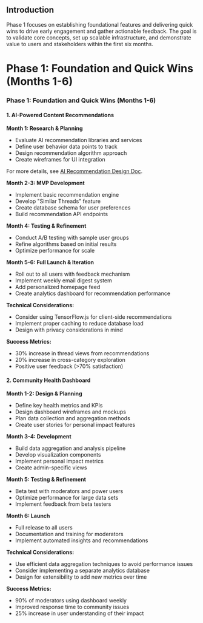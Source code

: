 ## Introduction

Phase 1 focuses on establishing foundational features and delivering quick wins to drive early engagement and gather actionable feedback. The goal is to validate core concepts, set up scalable infrastructure, and demonstrate value to users and stakeholders within the first six months.

# Phase 1: Foundation and Quick Wins (Months 1-6)

### Phase 1: Foundation and Quick Wins (Months 1-6)

#### 1. AI-Powered Content Recommendations

**Month 1: Research & Planning**

* Evaluate AI recommendation libraries and services
* Define user behavior data points to track
* Design recommendation algorithm approach
* Create wireframes for UI integration

For more details, see [AI Recommendation Design Doc](../design/ai-recommendations.md).

**Month 2-3: MVP Development**

* Implement basic recommendation engine
* Develop "Similar Threads" feature
* Create database schema for user preferences
* Build recommendation API endpoints

**Month 4: Testing & Refinement**

* Conduct A/B testing with sample user groups
* Refine algorithms based on initial results
* Optimize performance for scale

**Month 5-6: Full Launch & Iteration**

* Roll out to all users with feedback mechanism
* Implement weekly email digest system
* Add personalized homepage feed
* Create analytics dashboard for recommendation performance

**Technical Considerations:**

* Consider using TensorFlow.js for client-side recommendations
* Implement proper caching to reduce database load
* Design with privacy considerations in mind

**Success Metrics:**

* 30% increase in thread views from recommendations
* 20% increase in cross-category exploration
* Positive user feedback (>70% satisfaction)

#### 2. Community Health Dashboard

**Month 1-2: Design & Planning**

* Define key health metrics and KPIs
* Design dashboard wireframes and mockups
* Plan data collection and aggregation methods
* Create user stories for personal impact features

**Month 3-4: Development**

* Build data aggregation and analysis pipeline
* Develop visualization components
* Implement personal impact metrics
* Create admin-specific views

**Month 5: Testing & Refinement**

* Beta test with moderators and power users
* Optimize performance for large data sets
* Implement feedback from beta testers

**Month 6: Launch**

* Full release to all users
* Documentation and training for moderators
* Implement automated insights and recommendations

**Technical Considerations:**

* Use efficient data aggregation techniques to avoid performance issues
* Consider implementing a separate analytics database
* Design for extensibility to add new metrics over time

**Success Metrics:**

* 90% of moderators using dashboard weekly
* Improved response time to community issues
* 25% increase in user understanding of their impact
